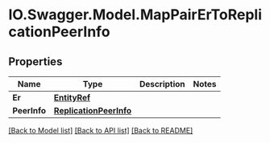 # IO.Swagger.Model.MapPairErToReplicationPeerInfo
## Properties

Name | Type | Description | Notes
------------ | ------------- | ------------- | -------------
**Er** | [**EntityRef**](EntityRef.md) |  | 
**PeerInfo** | [**ReplicationPeerInfo**](ReplicationPeerInfo.md) |  | 

[[Back to Model list]](../README.md#documentation-for-models) [[Back to API list]](../README.md#documentation-for-api-endpoints) [[Back to README]](../README.md)

